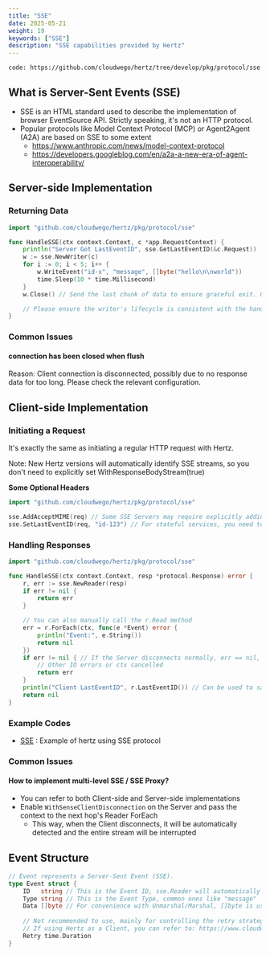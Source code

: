 ```yaml
---
title: "SSE"
date: 2025-05-21
weight: 19
keywords: ["SSE"]
description: "SSE capabilities provided by Hertz"
---
```

```code: https://github.com/cloudwego/hertz/tree/develop/pkg/protocol/sse```

## What is Server-Sent Events (SSE)

- SSE is an HTML standard used to describe the implementation of browser EventSource API. Strictly speaking, it's not an HTTP protocol.
- Popular protocols like Model Context Protocol (MCP) or Agent2Agent (A2A) are based on SSE to some extent
  - https://www.anthropic.com/news/model-context-protocol
  - https://developers.googleblog.com/en/a2a-a-new-era-of-agent-interoperability/

## Server-side Implementation

### Returning Data

```go
import "github.com/cloudwego/hertz/pkg/protocol/sse"

func HandleSSE(ctx context.Context, c *app.RequestContext) {
    println("Server Got LastEventID", sse.GetLastEventID(&c.Request))
    w := sse.NewWriter(c)
    for i := 0; i < 5; i++ {
        w.WriteEvent("id-x", "message", []byte("hello\n\nworld"))
        time.Sleep(10 * time.Millisecond)
    }
    w.Close() // Send the last chunk of data to ensure graceful exit. Optional, Hertz will automatically call it after the Handler returns.

    // Please ensure the writer's lifecycle is consistent with the handler. Don't use it asynchronously in the background.
}
```

### Common Issues

#### connection has been closed when flush

Reason:
Client connection is disconnected, possibly due to no response data for too long. Please check the relevant configuration.

## Client-side Implementation

### Initiating a Request

It's exactly the same as initiating a regular HTTP request with Hertz.

Note: New Hertz versions will automatically identify SSE streams, so you don't need to explicitly set WithResponseBodyStream(true)

**Some Optional Headers**

```go
import "github.com/cloudwego/hertz/pkg/protocol/sse"

sse.AddAcceptMIME(req) // Some SSE Servers may require explicitly adding Accept: text/event-stream
sse.SetLastEventID(req, "id-123") // For stateful services, you need to tell the Server through SetLastEventID
```

### Handling Responses

```go
import "github.com/cloudwego/hertz/pkg/protocol/sse"

func HandleSSE(ctx context.Context, resp *protocol.Response) error {
    r, err := sse.NewReader(resp)
    if err != nil {
        return err
    }

    // You can also manually call the r.Read method
    err = r.ForEach(ctx, func(e *Event) error {
        println("Event:", e.String())
        return nil
    })
    if err != nil { // If the Server disconnects normally, err == nil, no error will be reported
        // Other IO errors or ctx cancelled
        return err
    }
    println("Client LastEventID", r.LastEventID()) // Can be used to save the last received Event ID
    return nil
}
```

### Example Codes

- [SSE](https://github.com/cloudwego/hertz-examples/tree/main/sse) : Example of hertz using SSE protocol

### Common Issues

#### How to implement multi-level SSE / SSE Proxy?

- You can refer to both Client-side and Server-side implementations
- Enable `WithSenseClientDisconnection` on the Server and pass the context to the next hop's Reader ForEach
  - This way, when the Client disconnects, it will be automatically detected and the entire stream will be interrupted

## Event Structure

```go
// Event represents a Server-Sent Event (SSE).
type Event struct {
    ID   string // This is the Event ID, sse.Reader will automatically record the last Event ID, which can be obtained using LastEventID()
    Type string // This is the Event Type, common ones like "message"
    Data []byte // For convenience with Unmarshal/Marshal, []byte is used here, but according to the spec, this field must be a utf8 string
    
    // Not recommended to use, mainly for controlling the retry strategy of the browser's SourceEvent.
    // If using Hertz as a Client, you can refer to: https://www.cloudwego.io/docs/hertz/tutorials/basic-feature/retry/
    Retry time.Duration
}
```
